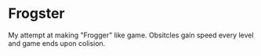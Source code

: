 # Frogster
My attempt at making "Frogger" like game.
Obsitcles gain speed every level and game ends upon colision.

